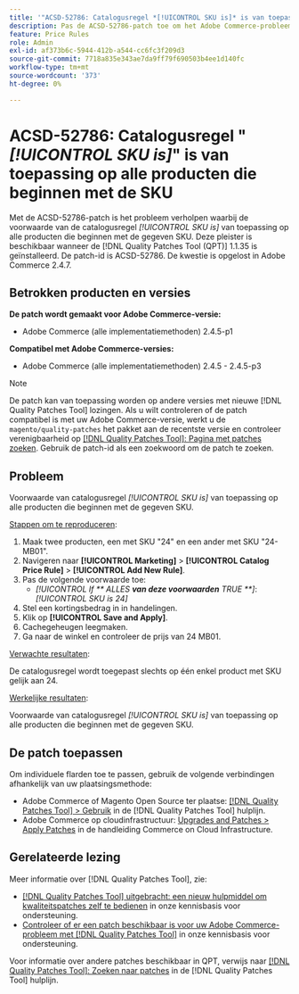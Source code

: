 ```yaml
---
title: '"ACSD-52786: Catalogusregel *[!UICONTROL SKU is]* is van toepassing op alle producten die beginnen met de SKU'''
description: Pas de ACSD-52786-patch toe om het Adobe Commerce-probleem op te lossen waarbij de voorwaarde van de catalogusregel geldt *[!UICONTROL SKU is]* geldt voor alle producten die beginnen met de opgegeven SKU.
feature: Price Rules
role: Admin
exl-id: af373b6c-5944-412b-a544-cc6fc3f209d3
source-git-commit: 7718a835e343ae7da9ff79f690503b4ee1d140fc
workflow-type: tm+mt
source-wordcount: '373'
ht-degree: 0%

---
```


# ACSD-52786: Catalogusregel &quot;*[!UICONTROL SKU is]*&quot; is van toepassing op alle producten die beginnen met de SKU

Met de ACSD-52786-patch is het probleem verholpen waarbij de voorwaarde van de catalogusregel *[!UICONTROL SKU is]* van toepassing op alle producten die beginnen met de gegeven SKU. Deze pleister is beschikbaar wanneer de [!DNL Quality Patches Tool (QPT)] 1.1.35 is geïnstalleerd. De patch-id is ACSD-52786. De kwestie is opgelost in Adobe Commerce 2.4.7.

## Betrokken producten en versies

**De patch wordt gemaakt voor Adobe Commerce-versie:**

* Adobe Commerce (alle implementatiemethoden) 2.4.5-p1

**Compatibel met Adobe Commerce-versies:**

* Adobe Commerce (alle implementatiemethoden) 2.4.5 - 2.4.5-p3

>[!NOTE]
>
>De patch kan van toepassing worden op andere versies met nieuwe [!DNL Quality Patches Tool] lozingen. Als u wilt controleren of de patch compatibel is met uw Adobe Commerce-versie, werkt u de `magento/quality-patches` het pakket aan de recentste versie en controleer verenigbaarheid op [[!DNL Quality Patches Tool]: Pagina met patches zoeken](https://experienceleague.adobe.com/tools/commerce-quality-patches/index.html). Gebruik de patch-id als een zoekwoord om de patch te zoeken.

## Probleem

Voorwaarde van catalogusregel *[!UICONTROL SKU is]* van toepassing op alle producten die beginnen met de gegeven SKU.

<u>Stappen om te reproduceren</u>:

1. Maak twee producten, een met SKU &quot;24&quot; en een ander met SKU &quot;24-MB01&quot;.
1. Navigeren naar **[!UICONTROL Marketing]** > **[!UICONTROL Catalog Price Rule]** > **[!UICONTROL Add New Rule]**.
1. Pas de volgende voorwaarde toe:
   * *[!UICONTROL If ** ALLES **van deze voorwaarden** TRUE **]*: *[!UICONTROL SKU is 24]*
1. Stel een kortingsbedrag in in handelingen.
1. Klik op **[!UICONTROL Save and Apply]**.
1. Cachegeheugen leegmaken.
1. Ga naar de winkel en controleer de prijs van 24 MB01.

<u>Verwachte resultaten</u>:

De catalogusregel wordt toegepast slechts op één enkel product met SKU gelijk aan 24.

<u>Werkelijke resultaten</u>:

Voorwaarde van catalogusregel *[!UICONTROL SKU is]* van toepassing op alle producten die beginnen met de gegeven SKU.

## De patch toepassen

Om individuele flarden toe te passen, gebruik de volgende verbindingen afhankelijk van uw plaatsingsmethode:

* Adobe Commerce of Magento Open Source ter plaatse: [[!DNL Quality Patches Tool] > Gebruik](https://experienceleague.adobe.com/docs/commerce-operations/tools/quality-patches-tool/usage.html) in de [!DNL Quality Patches Tool] hulplijn.
* Adobe Commerce op cloudinfrastructuur: [Upgrades and Patches > Apply Patches](https://experienceleague.adobe.com/docs/commerce-cloud-service/user-guide/develop/upgrade/apply-patches.html) in de handleiding Commerce on Cloud Infrastructure.

## Gerelateerde lezing

Meer informatie over [!DNL Quality Patches Tool], zie:

* [[!DNL Quality Patches Tool] uitgebracht: een nieuw hulpmiddel om kwaliteitspatches zelf te bedienen](/help/announcements/adobe-commerce-announcements/magento-quality-patches-released-new-tool-to-self-serve-quality-patches.md) in onze kennisbasis voor ondersteuning.
* [Controleer of er een patch beschikbaar is voor uw Adobe Commerce-probleem met [!DNL Quality Patches Tool]](/help/support-tools/patches-available-in-qpt-tool/check-patch-for-magento-issue-with-magento-quality-patches.md) in onze kennisbasis voor ondersteuning.

Voor informatie over andere patches beschikbaar in QPT, verwijs naar [[!DNL Quality Patches Tool]: Zoeken naar patches](https://experienceleague.adobe.com/tools/commerce-quality-patches/index.html) in de [!DNL Quality Patches Tool] hulplijn.
